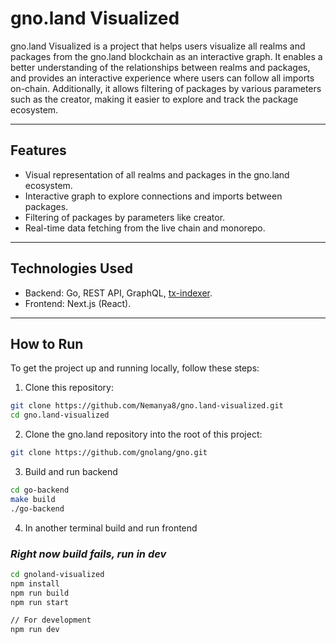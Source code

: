 # gno.land Visualized

gno.land Visualized is a project that helps users visualize all realms and packages from the gno.land blockchain as an interactive graph. It enables a better understanding of the relationships between realms and packages, and provides an interactive experience where users can follow all imports on-chain. Additionally, it allows filtering of packages by various parameters such as the creator, making it easier to explore and track the package ecosystem.

---

## Features
* Visual representation of all realms and packages in the gno.land ecosystem.
* Interactive graph to explore connections and imports between packages.
* Filtering of packages by parameters like creator.
* Real-time data fetching from the live chain and monorepo.

---

## Technologies Used
* Backend: Go, REST API, GraphQL, [tx-indexer](https://github.com/gnolang/tx-indexer).
* Frontend: Next.js (React).

---

## How to Run
To get the project up and running locally, follow these steps:

1. Clone this repository:

``` bash
git clone https://github.com/Nemanya8/gno.land-visualized.git
cd gno.land-visualized
```
2. Clone the gno.land repository into the root of this project:

```bash
git clone https://github.com/gnolang/gno.git
```

3. Build and run backend

```bash
cd go-backend
make build
./go-backend
```

4. In another terminal build and run frontend

### *Right now build fails, run in dev*

```bash
cd gnoland-visualized
npm install
npm run build
npm run start

// For development
npm run dev
```
